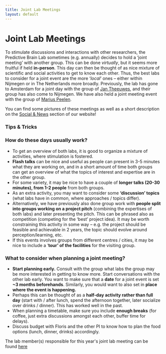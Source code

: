 ```yaml
---
title: Joint Lab Meetings
layout: default
---
```


# Joint Lab Meetings

To stimulate discussions and interactions with other researchers, the Predictive Brain Lab sometimes (e.g. annually) decides to hold a ‘joint meeting’ with another group. This can be done _virtually_, but it seems more fruitful if held **in-person**. This day can then be thought of as nice mixture of scientific and social activities to get to know each other. Thus, the best labs to consider for a joint event are the more ‘_local_’ ones – either within Nijmegen or in The Netherlands more broadly. Previously, the lab has gone to Amsterdam for a joint day with the group of [Jan Theeuwes](https://www.theeuweslab.com/), and their group has also come to Nijmegen. We have also held a joint meeting event with the group of [Marius Peelen](https://sites.google.com/site/peelenlab/). 

You can find some pictures of these meetings as well as a short description on the [Social & News](https://www.predictivebrainlab.com/social-news) section of our website!

### Tips & Tricks

### How do  these days usually work?
-	To get an overview of both labs, it is good to organize a mixture of activities, where stimulation is fostered. 
-	**Flash talks** can be nice and useful as people can present in 3-5 minutes what they are working on, and in a short amount of time both groups can get an overview of what the topics of interest and expertise are in the other group. 
-	For some variety, it may be nice to have a couple of **longer talks (20-30 minutes), from 1-2 people** from both groups. 
-	As an extra activity, you may want to consider some **‘discussion’ topics** (what labs have in common, where approaches / topics differ).
-	Alternatively, we have previously also done group work with **people split into groups working on a project pitch** (combining the expertises of both labs) and later presenting the pitch. This can be phrased also as competition (competing for the ‘best’ project idea). It may be worth constraining this activity in some way – e.g. the project should be feasible and achievable in 2 years, the topic should evolve around perception/learning, etc.
-	If this events involves groups from different centres / cities, it may be nice to include a ‘**tour’ of the facilities** for the visiting group. 

### What to consider when planning a joint meeting?
-	**Start planning early.** Consult with the group what labs the group may be more interested in getting to know more. Start conversations with the other lab early. You want to make sure that a **date** for a joint event is set **~3 months beforehands**. Similarly, you would want to also set in **place where the event is happening.**
-	Perhaps this can be thought of as a **half-day activity rather than full day** (start with / after lunch, spend the afternoon together, later socialize over drinks / dinner). This has worked well in the past. 
-	When planning a timetable, make sure you include **enough breaks** (for coffee, just extra discussions amongst each other, buffer time for delays).
-	Discuss budget with Floris and the other PI to know how to plan the food options (lunch, dinner, drinks) accordingly. 


The lab member(s) responsible for this year's joint lab meeting can be found [here](https://docs.google.com/spreadsheets/d/1W09KvN9FVWWYBkcqGhwcD5iK2kIDYqtECI7Z_KV7foc/edit#gid=0)
